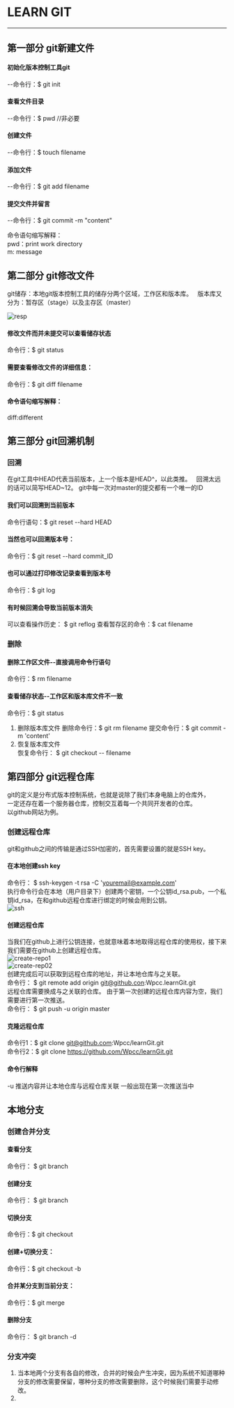 # LEARN GIT
___

## 第一部分 git新建文件

#### 初始化版本控制工具git  
--命令行：$ git init
#### 查看文件目录
--命令行：$ pwd  //非必要
#### 创建文件  
--命令行：$ touch filename  
#### 添加文件  
--命令行：$ git add filename  
#### 提交文件并留言  
--命令行：$ git commit -m "content"

命令语句缩写解释：  
pwd：print work directory  
m: message  

## 第二部分 git修改文件

git储存：本地git版本控制工具的储存分两个区域，工作区和版本库。  
版本库又分为：暂存区（stage）以及主存区（master）  

![resp](./img/git-stage.jpg)
#### 修改文件而并未提交可以查看储存状态
命令行：$ git status
#### 需要查看修改文件的详细信息：  
命令行：$ git diff filename  

#### 命令语句缩写解释：
diff:different

## 第三部分 git回溯机制

### 回溯  

在git工具中HEAD代表当前版本，上一个版本是HEAD^，以此类推。  
回溯太远的话可以简写HEAD~12。
git中每一次对master的提交都有一个唯一的ID  
#### 我们可以回溯到当前版本
命令行语句：$ git reset --hard HEAD  
#### 当然也可以回溯版本号：  
命令行：$ git reset --hard commit_ID  
#### 也可以通过打印修改记录查看到版本号  
命令行：$ git log  
#### 有时候回溯会导致当前版本消失  
可以查看操作历史： $ git reflog
查看暂存区的命令：$ cat filename

### 删除

#### 删除工作区文件--直接调用命令行语句  
命令行：$ rm filename  
#### 查看储存状态--工作区和版本库文件不一致
命令行：$ git status  
1. 删除版本库文件
删除命令行：$ git rm filename
提交命令行：$ git commit -m 'content'
2. 恢复版本库文件  
恢复命令行： $ git checkout -- filename

## 第四部分 git远程仓库

git的定义是分布式版本控制系统，也就是说除了我们本身电脑上的仓库外，  
一定还存在着一个服务器仓库，控制交互着每一个共同开发者的仓库。  
以github网站为例。

### 创建远程仓库  

git和github之间的传输是通过SSH加密的，首先需要设置的就是SSH key。  
#### 在本地创建ssh key  
命令行： $ ssh-keygen -t rsa -C 'youremail@example.com'  
执行命令行会在本地（用户目录下）创建两个密钥，一个公钥id_rsa.pub，一个私钥id_rsa，在和github远程仓库进行绑定的时候会用到公钥。  
![ssh](./img/ssh.png)  
#### 创建远程仓库  
当我们在github上进行公钥连接，也就意味着本地取得远程仓库的使用权，接下来我们需要在github上创建远程仓库。  
![create-repo1](.img/create-repo1.png)  
![create-rep02](./img/create-rep2.png)  
创建完成后可以获取到远程仓库的地址，并让本地仓库与之关联。  
命令行： $ git remote add origin git@github.con:Wpcc.learnGit.git  
远程仓库需要换成与之关联的仓库。
由于第一次创建的远程仓库内容为空，我们需要进行第一次推送。  
命令行： $ git push -u origin master  

#### 克隆远程仓库  
命令行1：$ git clone git@github.com:Wpcc/learnGit.git  
命令行2：$ git clone https://github.com/Wpcc/learnGit.git 

#### 命令行解释  
-u 推送内容并让本地仓库与远程仓库关联 一般出现在第一次推送当中  

## 本地分支  

### 创建合并分支  

#### 查看分支  
命令行： $ git branch  
#### 创建分支  
命令行： $ git branch <name>  
#### 切换分支  
命令行：$ git checkout <name>  
#### 创建+切换分支：  
命令行：$ git checkout -b <name>  
#### 合并某分支到当前分支：  
命令行：$ git merge <name>
#### 删除分支  
命令行： $ git branch -d <name>

### 分支冲突  
1. 当本地两个分支有各自的修改，合并的时候会产生冲突，因为系统不知道哪种分支的修改需要保留，哪种分支的修改需要删除，这个时候我们需要手动修改。  
2. 
